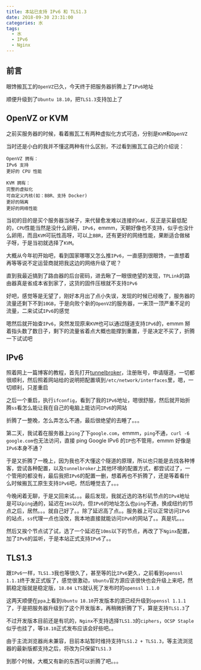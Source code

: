 ```yaml
---
title: 本站已支持 IPv6 和 TLS1.3
date: 2018-09-30 23:31:00
categories: 水
tags:
  - 水
  - IPv6
  - Nginx
---
```

## 前言
眼馋搬瓦工的`OpenVZ`已久，今天终于把服务器折腾上了`IPv6`地址

顺便升级到了`Ubuntu 18.10`，把`TLS1.3`支持加上了

<!-- more -->
## OpenVZ or KVM
之前买服务器的时候，看着搬瓦工有两种虚拟化方式可选，分别是`KVM`和`OpenVZ`

当时还是小白的我并不懂这两种有什么区别，不过看到搬瓦工自己的介绍说：

```
OpenVZ 拥有：
IPv6 支持
更好的 CPU 性能

KVM 拥有：
完整的虚拟化
可自定义内核(如：BBR、支持 Docker)
更好的隔离
更好的网络性能
```

当初的目的是买个服务器当梯子，来代替愈发难以连接的`GAE`，反正是买最低配的，`CPU`性能当然是没什么卵用，`IPv6`，emmm，天朝好像也不支持，似乎也没什么卵用，而且`KVM`可玩性高呀，可以上`BBR`，还有更好的网络性能，果断适合做梯子呀，于是当初就选择了`KVM`。

大概从今年初开始吧，看到国家哪哪又怎么推`IPv6`，一直感到很眼馋，一直想着再等等说不定运营商就把我这边的网络升级了呢？

直到我最近搞到了路由器的后台密码，进去瞅了一眼很绝望的发现，`TPLink`的路由器真是省成本省到家了，这货的固件压根就不支持`IPv6`

好吧，感觉等是无望了，刚好本月出了点小失误，发现的时候已经晚了，服务器的流量还剩下不到`10GB`，于是向败个新的`OpenVZ`的服务器，一来顶一顶严重不足的流量，二来试试`IPv6`的感觉

嗯然后就开始查`IPv6`，突然发现原来`KVM`也可以通过隧道支持`IPv6`的，emmm 掰着指头数了数日子，剩下的流量省着点大概也能撑到重置，于是决定不买了，折腾一下试试吧

## IPv6
照着网上一篇博客的教程，首先打开[tunnelbroker](https://tunnelbroker.net)，注册账号，申请隧道，一切都很顺利，然后照着网站给的说明把配置填到`/etc/network/interfaces`里，嗯，一切顺利，只差重启

之后一个重启，执行`ifconfig`，看到了我的`IPv6`地址，嗯很舒服，然后就开始折腾`ss`看怎么能让我在自己的电脑上能访问`IPv6`的网站

折腾了一整晚，怎么弄怎么不通，最后很绝望的去睡了。。。

第二天，我试着在服务器上`ping`了下`google.com`，emmm，`ping`不通，`curl -6 google.com`也无法访问，直接 ping Google IPv6 的`IP`也不管用，emmm 好像是`IPv6`本身不通？

于是又折腾了一晚上，因为我也不大懂这个隧道的原理，所以也只能是去找各种博客，尝试各种配置，以及`tunnelbroker`上其他环境的配置方式，都尝试过了，一个管用的都没有，最后我把`IPv6`的配置一删，想着再也不折腾了，还是等着看什么时候搬瓦工原生支持`IPv6`吧，然后睡觉去了。。。

今晚闲着无聊，于是又回来试。。。最后发现，我就近选的洛杉矶节点的`IPv4`地址是可以`ping`通的，延迟在`1ms`以内，但`IPv6`的地址怎么也`ping`不通，换成纽约的节点之后，居然。。。就自己好了。。除了延迟高了点。。服务器上可以正常访问`IPv6`的站点，`ss`代理一点也没改，我本地直接就能访问`IPv6`的网站了。。真是坑。。。

然后又挨个节点试了试，选了一个延迟在`10ms`以下的节点，再改了下`Nginx`配置，加了`IPv6`的监听，于是本站正式支持`IPv6`了。。

## TLS1.3
跟`IPv6`一样，`TLS1.3`我也等很久了，甚至等的比`IPv6`更久，之前看到`openssl 1.1.1`终于发正式版了，感觉很激动，`Ubuntu`官方源应该很快也会升级上来吧，然鹅稳定版就是稳定版，`18.04 LTS`就认死了发布时的`openssl 1.1.0`

这两天顺便在`ppa`上看到`Ubuntu 18.10`开发版本的源已经升级到`openssl 1.1.1`了，于是把服务器升级到了这个开发版本，再稍微折腾了下，算是支持`TLS1.3`了

不过开发版本目前还是有坑的，`Nginx`不支持选择`TLS1.3`的`ciphers`，`OCSP Staple`似乎也挂了，等`18.10`正式发布应该会好些吧。。

由于主流浏览器尚未兼容，目前本站暂时维持支持`TLS1.2 + TLS1.3`，等主流浏览器的最新版都支持之后，将改为只保留`TLS1.3`

到那个时候，大概又有新的东西可以折腾了吧。。。
